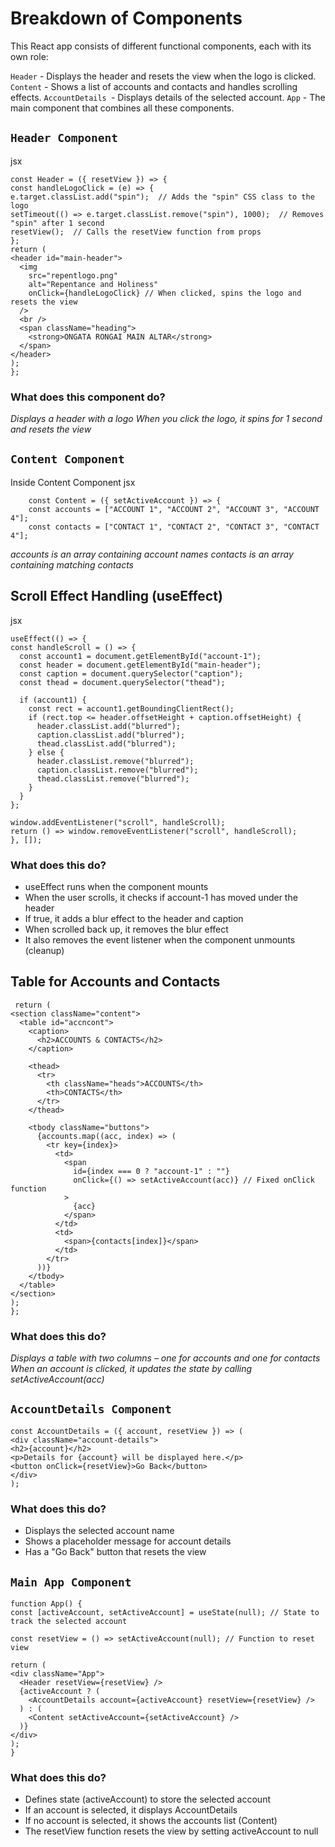#  Breakdown of Components
This React app consists of different functional components, each with its own role:

`Header` - Displays the header and resets the view when the logo is clicked.
`Content` - Shows a list of accounts and contacts and handles scrolling effects.
`AccountDetails `- Displays details of the selected account.
`App` - The main component that combines all these components.
## `Header Component`
jsx

    const Header = ({ resetView }) => {
    const handleLogoClick = (e) => {
    e.target.classList.add("spin");  // Adds the "spin" CSS class to the logo
    setTimeout(() => e.target.classList.remove("spin"), 1000);  // Removes "spin" after 1 second
    resetView();  // Calls the resetView function from props
    };
    return (
    <header id="main-header">
      <img
        src="repentlogo.png"
        alt="Repentance and Holiness"
        onClick={handleLogoClick} // When clicked, spins the logo and resets the view
      />
      <br />
      <span className="heading">
        <strong>ONGATA RONGAI MAIN ALTAR</strong>
      </span>
    </header>
    );
    };

### What does this component do?
*Displays a header with a logo*
*When you click the logo, it spins for 1 second and resets the view*

## `Content Component`
Inside Content Component
jsx

        const Content = ({ setActiveAccount }) => {
        const accounts = ["ACCOUNT 1", "ACCOUNT 2", "ACCOUNT 3", "ACCOUNT 4"];
        const contacts = ["CONTACT 1", "CONTACT 2", "CONTACT 3", "CONTACT 4"];
*accounts is an array containing account names*
*contacts is an array containing matching contacts*

## Scroll Effect Handling (useEffect)
jsx

    useEffect(() => {
    const handleScroll = () => {
      const account1 = document.getElementById("account-1");
      const header = document.getElementById("main-header");
      const caption = document.querySelector("caption");
      const thead = document.querySelector("thead");

      if (account1) {
        const rect = account1.getBoundingClientRect();
        if (rect.top <= header.offsetHeight + caption.offsetHeight) {
          header.classList.add("blurred");
          caption.classList.add("blurred");
          thead.classList.add("blurred");
        } else {
          header.classList.remove("blurred");
          caption.classList.remove("blurred");
          thead.classList.remove("blurred");
        }
      }
    };

    window.addEventListener("scroll", handleScroll);
    return () => window.removeEventListener("scroll", handleScroll);
    }, []);
### What does this do?
* useEffect runs when the component mounts
* When the user scrolls, it checks if account-1 has moved under the header
* If true, it adds a blur effect to the header and caption
* When scrolled back up, it removes the blur effect
* It also removes the event listener when the component unmounts (cleanup)

## Table for Accounts and Contacts

     return (
    <section className="content">
      <table id="accncont">
        <caption>
          <h2>ACCOUNTS & CONTACTS</h2>
        </caption>

        <thead>
          <tr>
            <th className="heads">ACCOUNTS</th>
            <th>CONTACTS</th>
          </tr>
        </thead>

        <tbody className="buttons">
          {accounts.map((acc, index) => (
            <tr key={index}>
              <td>
                <span
                  id={index === 0 ? "account-1" : ""}
                  onClick={() => setActiveAccount(acc)} // Fixed onClick function
                >
                  {acc}
                </span>
              </td>
              <td>
                <span>{contacts[index]}</span>
              </td>
            </tr>
          ))}
        </tbody>
      </table>
    </section>
    );
    };
### What does this do?
*Displays a table with two columns – one for accounts and one for contacts*
*When an account is clicked, it updates the state by calling setActiveAccount(acc)*

## `AccountDetails Component`

    const AccountDetails = ({ account, resetView }) => (
    <div className="account-details">
    <h2>{account}</h2>
    <p>Details for {account} will be displayed here.</p>
    <button onClick={resetView}>Go Back</button>
    </div>
    );

### What does this do?
* Displays the selected account name
* Shows a placeholder message for account details
* Has a "Go Back" button that resets the view

## `Main App Component`

    function App() {
    const [activeAccount, setActiveAccount] = useState(null); // State to track the selected account

    const resetView = () => setActiveAccount(null); // Function to reset view

    return (
    <div className="App">
      <Header resetView={resetView} />
      {activeAccount ? (
        <AccountDetails account={activeAccount} resetView={resetView} />
      ) : (
        <Content setActiveAccount={setActiveAccount} />
      )}
    </div>
    );
    }
### What does this do?
* Defines state (activeAccount) to store the selected account
* If an account is selected, it displays AccountDetails
* If no account is selected, it shows the accounts list (Content)
* The resetView function resets the view by setting activeAccount to null




